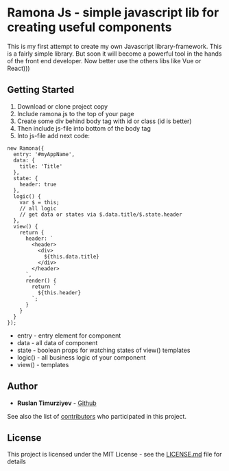 # Ramona Js - simple javascript lib for creating useful components
This is my first attempt to create my own Javascript library-framework.
This is a fairly simple library. 
But soon it will become a powerful tool in the hands of the front end developer.
Now better use the others libs like Vue or React)))

## Getting Started

1. Download or clone project copy
2. Include ramona.js to the top of your page
3. Create some div behind body tag with id or class (id is better)
4. Then include js-file into bottom of the body tag
5. Into js-file add next code:
```
new Ramona({
  entry: '#myAppName',
  data: {
    title: 'Title'
  },
  state: {
    header: true
  },
  logic() {
    var $ = this;
    // all logic
    // get data or states via $.data.title/$.state.header
  },
  view() {
    return {
      header: `
        <header>
          <div>
            ${this.data.title}
          </div>
        </header>
      `,
      render() {
        return `
          ${this.header}
        `;
      }
    }
  }
});
```
* entry - entry element for component
* data - all data of component
* state - boolean props for watching states of view() templates
* logic() - all business logic of your component
* view() - templates

## Author

* **Ruslan Timurziyev**  - [Github](https://github.com/sawuer/)

See also the list of [contributors](https://github.com/sawuer/ramona-js/contributors) who participated in this project.

## License

This project is licensed under the MIT License - see the [LICENSE.md](LICENSE.md) file for details

